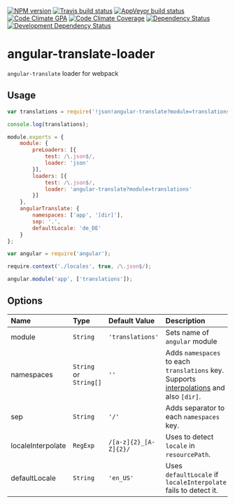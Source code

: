 [![NPM version](http://img.shields.io/npm/v/angular-translate-loader.svg?style=flat-square)](https://www.npmjs.org/package/angular-translate-loader)
[![Travis build status](http://img.shields.io/travis/mdreizin/angular-translate-loader/master.svg?style=flat-square)](https://travis-ci.org/mdreizin/angular-translate-loader)
[![AppVeyor build status](https://img.shields.io/appveyor/ci/mdreizin/angular-translate-loader/master.svg?style=flat-square)](https://ci.appveyor.com/project/mdreizin/angular-translate-loader/branch/master)
[![Code Climate GPA](https://img.shields.io/codeclimate/github/mdreizin/angular-translate-loader.svg?style=flat-square)](https://codeclimate.com/github/mdreizin/angular-translate-loader)
[![Code Climate Coverage](https://img.shields.io/codeclimate/coverage/github/mdreizin/angular-translate-loader.svg?style=flat-square)](https://codeclimate.com/github/mdreizin/angular-translate-loader)
[![Dependency Status](https://img.shields.io/david/mdreizin/angular-translate-loader.svg?style=flat-square)](https://david-dm.org/mdreizin/angular-translate-loader)
[![Development Dependency Status](https://img.shields.io/david/dev/mdreizin/angular-translate-loader.svg?style=flat-square)](https://david-dm.org/mdreizin/angular-translate-loader#info=devDependencies)

<h1 id="angular-translate-loader">angular-translate-loader</h1>

`angular-translate` loader for webpack

<h2 id="angular-translate-loader-usage">Usage</h2>

```javascript
var translations = require('!json!angular-translate?module=translations!./file.json');

console.log(translations);

```

```javascript
module.exports = {
    module: {
        preLoaders: [{
            test: /\.json$/,
            loader: 'json'
        }],
        loaders: [{
            test: /\.json$/,
            loader: 'angular-translate?module=translations'
        }]
    },
    angularTranslate: {
        namespaces: ['app', '[dir]'],
        sep: '.',
        defaultLocale: 'de_DE'
    }
};

```

```javascript
var angular = require('angular');

require.context('./locales', true, /\.json$/);

angular.module('app', ['translations']);

```

<h2 id="angular-translate-loader-options">Options</h2>

| Name | Type | Default Value | Description |
|:------------------|:--------------------|:----------------------|:-----------------------------------------------------------|
| module | `String` | `'translations'` | Sets name of `angular` module |
| namespaces | `String` or `String[]` | `''` | Adds `namespaces` to each `translations` key. Supports [interpolations](https://github.com/webpack/loader-utils#interpolatename) and also `[dir]`. |
| sep | `String` | `'/'` | Adds separator to each `namespaces` key. |
| localeInterpolate | `RegExp` | `/[a-z]{2}_[A-Z]{2}/` | Uses to detect `locale` in `resourcePath`. |
| defaultLocale | `String` | `'en_US'` | Uses `defaultLocale` if `localeInterpolate` fails to detect it. |
